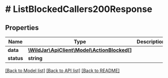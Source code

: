 # # ListBlockedCallers200Response

## Properties

Name | Type | Description | Notes
------------ | ------------- | ------------- | -------------
**data** | [**\WildJar\ApiClient\Model\ActionBlocked[]**](ActionBlocked.md) |  | [optional]
**status** | **string** |  | [optional]

[[Back to Model list]](../../README.md#models) [[Back to API list]](../../README.md#endpoints) [[Back to README]](../../README.md)
